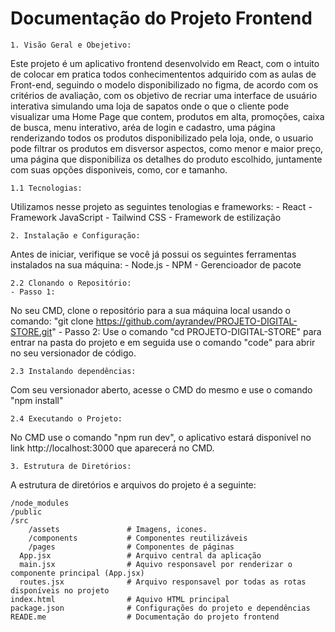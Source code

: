 

# Documentação do Projeto Frontend

    1. Visão Geral e Obejetivo:
Este projeto é um aplicativo frontend desenvolvido em React, com o intuito de colocar em pratica todos conhecimententos adquirido com as aulas de Front-end, seguindo o modelo disponibilizado no figma, de acordo com os critérios de avaliação, com os objetivo de recriar uma interface de usuário interativa simulando uma loja de sapatos onde o que o cliente pode visualizar uma Home Page que contem, produtos em alta, promoções, caixa de busca, menu interativo, aréa de login e cadastro, uma página renderizando todos os produtos disponibilizado pela loja, onde, o usuario pode filtrar os produtos em disversor aspectos, como menor e maior preço, uma página que disponibiliza os detalhes do produto escolhido, juntamente com suas opções disponiveis, como, cor e tamanho.

    1.1 Tecnologias:
Utilizamos nesse projeto as seguintes tenologias e frameworks:
    - React - Framework JavaScript
    - Tailwind CSS - Framework de estilização

    2. Instalação e Configuração: 
Antes de iniciar, verifique se você já possui os seguintes ferramentas instalados na sua máquina:
    - Node.js
    - NPM - Gerencioador de pacote

    2.2 Clonando o Repositório:
    - Passo 1:
No seu CMD, clone o repositório para a sua máquina local usando o comando:
"git clone https://github.com/ayrandev/PROJETO-DIGITAL-STORE.git"
    - Passo 2:
Use o comando "cd PROJETO-DIGITAL-STORE" para entrar na pasta do projeto e em seguida use o comando "code" para abrir no seu versionador de código.

    2.3 Instalando dependências:
Com seu versionador aberto, acesse o CMD do mesmo e use o comando "npm install"

    2.4 Executando o Projeto:
No CMD use o comando "npm run dev", o aplicativo estará disponivel no link http://localhost:3000 que aparecerá no CMD.

    3. Estrutura de Diretórios:

A estrutura de diretórios e arquivos do projeto é a seguinte:

    /node_modules
    /public
    /src
        /assets               # Imagens, icones.
        /components           # Componentes reutilizáveis
        /pages                # Componentes de páginas
      App.jsx                 # Arquivo central da aplicação
      main.jsx                # Aquivo responsavel por renderizar o componente principal (App.jsx)
      routes.jsx              # Arquivo responsavel por todas as rotas disponíveis no projeto
    index.html                # Aquivo HTML principal
    package.json              # Configurações do projeto e dependências
    READE.me                  # Documentação do projeto frontend
